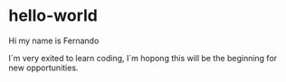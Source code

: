 # hello-world

Hi my name is Fernando

I´m very exited to learn coding, I´m hopong this will be the beginning for new opportunities.
